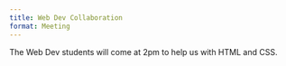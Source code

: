```yaml
---
title: Web Dev Collaboration
format: Meeting
---
```


The Web Dev students will come at 2pm to help us with HTML and CSS.
